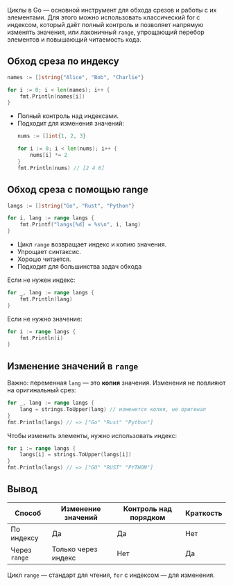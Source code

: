 Циклы в Go — основной инструмент для обхода срезов и работы с их элементами. Для этого можно использовать классический for с индексом, который даёт полный контроль и позволяет напрямую изменять значения, или лаконичный `range`, упрощающий перебор элементов и повышающий читаемость кода.

## Обход среза по индексу

```go
names := []string{"Alice", "Bob", "Charlie"}

for i := 0; i < len(names); i++ {
	fmt.Println(names[i])
}
```

- Полный контроль над индексами.
- Подходит для изменения значений:
    ```go
    nums := []int{1, 2, 3}

    for i := 0; i < len(nums); i++ {
        nums[i] *= 2
    }
    fmt.Println(nums) // [2 4 6]
    ```

## Обход среза с помощью range

```go
langs := []string{"Go", "Rust", "Python"}

for i, lang := range langs {
	fmt.Printf("langs[%d] = %s\n", i, lang)
}
```

- Цикл `range` возвращает индекс и копию значения.
- Упрощает синтаксис.
- Хорошо читается.
- Подходит для большинства задач обхода

Если не нужен индекс:

```go
for _, lang := range langs {
	fmt.Println(lang)
}
```

Если не нужно значение:

```go
for i := range langs {
	fmt.Println(i)
}
```

## Изменение значений в `range`

Важно: переменная `lang` — это **копия** значения. Изменения не повлияют на оригинальный срез:

```go
for _, lang := range langs {
	lang = strings.ToUpper(lang) // изменится копия, не оригинал
}
fmt.Println(langs) // => ["Go" "Rust" "Python"]
```

Чтобы изменить элементы, нужно использовать индекс:

```go
for i := range langs {
	langs[i] = strings.ToUpper(langs[i])
}
fmt.Println(langs) // => ["GO" "RUST" "PYTHON"]
```

## Вывод

| Способ        | Изменение значений  | Контроль над порядком | Краткость |
|---------------|---------------------|-----------------------|-----------|
| По индексу    | Да                  | Да                    | Нет       |
| Через `range` | Только через индекс | Нет                   | Да        |

Цикл `range` — стандарт для чтения, `for` с индексом — для изменения.
